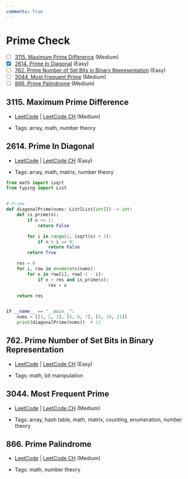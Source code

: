 ```yaml
---
comments: True
---
```


# Prime Check

- [ ] [3115. Maximum Prime Difference](https://leetcode.cn/problems/maximum-prime-difference/) (Medium)
- [x] [2614. Prime In Diagonal](https://leetcode.cn/problems/prime-in-diagonal/) (Easy)
- [ ] [762. Prime Number of Set Bits in Binary Representation](https://leetcode.cn/problems/prime-number-of-set-bits-in-binary-representation/) (Easy)
- [ ] [3044. Most Frequent Prime](https://leetcode.cn/problems/most-frequent-prime/) (Medium)
- [ ] [866. Prime Palindrome](https://leetcode.cn/problems/prime-palindrome/) (Medium)

## 3115. Maximum Prime Difference

-   [LeetCode](https://leetcode.com/problems/maximum-prime-difference/) | [LeetCode CH](https://leetcode.cn/problems/maximum-prime-difference/) (Medium)

-   Tags: array, math, number theory

## 2614. Prime In Diagonal

-   [LeetCode](https://leetcode.com/problems/prime-in-diagonal/) | [LeetCode CH](https://leetcode.cn/problems/prime-in-diagonal/) (Easy)

-   Tags: array, math, matrix, number theory

```python title="2614. Prime In Diagonal - Python Solution"
from math import isqrt
from typing import List


# Prime
def diagonalPrime(nums: List[List[int]]) -> int:
    def is_prime(n):
        if n <= 1:
            return False

        for i in range(2, isqrt(n) + 1):
            if n % i == 0:
                return False
        return True

    res = 0
    for i, row in enumerate(nums):
        for x in row[i], row[-1 - i]:
            if x > res and is_prime(x):
                res = x

    return res


if __name__ == "__main__":
    nums = [[1, 2, 3], [5, 6, 7], [9, 10, 11]]
    print(diagonalPrime(nums))  # 11

```

## 762. Prime Number of Set Bits in Binary Representation

-   [LeetCode](https://leetcode.com/problems/prime-number-of-set-bits-in-binary-representation/) | [LeetCode CH](https://leetcode.cn/problems/prime-number-of-set-bits-in-binary-representation/) (Easy)

-   Tags: math, bit manipulation

## 3044. Most Frequent Prime

-   [LeetCode](https://leetcode.com/problems/most-frequent-prime/) | [LeetCode CH](https://leetcode.cn/problems/most-frequent-prime/) (Medium)

-   Tags: array, hash table, math, matrix, counting, enumeration, number theory

## 866. Prime Palindrome

-   [LeetCode](https://leetcode.com/problems/prime-palindrome/) | [LeetCode CH](https://leetcode.cn/problems/prime-palindrome/) (Medium)

-   Tags: math, number theory
